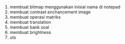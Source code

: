 1. membuat bitmap menggunakan inisial nama di notepad
2. membuat contrast enchancement image
3. membuat operasi matriks
4. membuat translation
5. membuat bank soal
6. membuat brightness
7. uts
